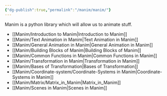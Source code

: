 ```yaml
---
{"dg-publish":true,"permalink":"/manim/manim/"}
---
```



Manim is a python library which will allow us to animate stuff.

- [[Manim/Introduction to Manim\|Introduction to Manim]]
- [[Manim/Text Animation in Manim\|Text Animation in Manim]]
- [[Manim/General Animation in Manim\|General Animation in Manim]]
- [[Manim/Building Blocks of Manim\|Building Blocks of Manim]]
- [[Manim/Common Functions in Manim\|Common Functions in Manim]]
- [[Manim/Transformation in Manim\|Transformation in Manim]]
- [[Manim/Bases of Transformation\|Bases of Transformation]]
- [[Manim/Coordinate-system/Coordinate-Systems in Manim\|Coordinate-Systems in Manim]]
- [[Manim/Matrix/Matrix_in_Manim\|Matrix_in_Manim]]
- [[Manim/Scenes in Manim\|Scenes in Manim]]